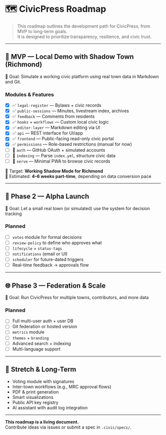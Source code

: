 # 🗺️ CivicPress Roadmap

> This roadmap outlines the development path for CivicPress, from MVP to long-term goals.  
> It is designed to prioritize transparency, resilience, and civic trust.

---

## 🧪 MVP — Local Demo with Shadow Town (Richmond)

🎯 Goal: Simulate a working civic platform using real town data in Markdown and Git.

### Modules & Features

- [x] ✅ `legal-register` — Bylaws + civic records
- [x] ✅ `public-sessions` — Minutes, livestream index, archives
- [x] ✅ `feedback` — Comments from residents
- [x] ✅ `hooks` + `workflows` — Custom local civic logic
- [x] ✅ `editor-layer` — Markdown editing via UI
- [x] ✅ `api` — REST interface for UI/app
- [x] ✅ `frontend` — Public-facing read-only civic portal
- [x] ✅ `permissions` — Role-based restrictions (manual for now)
- [ ] 🔲 `auth` — GitHub OAuth + simulated accounts
- [ ] 🔲 `indexing` — Parse `index.yml`, structure civic data
- [ ] 🔲 `serve` — Minimal PWA to browse civic records

🎉 Target: **Working Shadow Mode for Richmond**  
📆 Estimated: **4–6 weeks part-time**, depending on data conversion pace

---

## 🚀 Phase 2 — Alpha Launch

🎯 Goal: Let a small real town (or simulated) use the system for decision tracking

### Planned

- [ ] `votes` module for formal decisions
- [ ] `review-policy` to define who approves what
- [ ] `lifecycle` + `status-tags`
- [ ] `notifications` (email or UI)
- [ ] `scheduler` for future-dated triggers
- [ ] Real-time feedback → approvals flow

---

## 🌐 Phase 3 — Federation & Scale

🎯 Goal: Run CivicPress for multiple towns, contributors, and more data

### Planned

- [ ] Full multi-user auth + user DB
- [ ] Git federation or hosted version
- [ ] `metrics` module
- [ ] `themes` + `branding`
- [ ] Advanced search + indexing
- [ ] Multi-language support

---

## 🔮 Stretch & Long-Term

- Voting module with signatures
- Inter-town workflows (e.g., MRC approval flows)
- PDF & print generation
- Smart visualizations
- Public API key registry
- AI assistant with audit log integration

---

**This roadmap is a living document.**  
Contribute ideas via issues or submit a spec in `.civic/specs/`.

